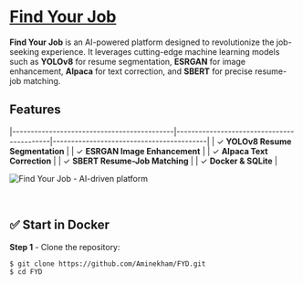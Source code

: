 # [Find Your Job](https://github.com/Aminekham/FYD.git)

**Find Your Job** is an AI-powered platform designed to revolutionize the job-seeking experience. It leverages cutting-edge machine learning models such as **YOLOv8** for resume segmentation, **ESRGAN** for image enhancement, **Alpaca** for text correction, and **SBERT** for precise resume-job matching.
<br />

## Features

|--------------------------------------------|-------------------------------------------|------------------------------------------|
| ✓ **YOLOv8 Resume Segmentation**          |
| ✓ **ESRGAN Image Enhancement**             | 
| ✓ **Alpaca Text Correction**               |
| ✓ **SBERT Resume-Job Matching**            |
| ✓ **Docker & SQLite**                      | 

![Find Your Job - AI-driven platform](https://github.com/Aminekham/FYD.git)

<br />

## ✅ Start in Docker

**Step 1** - Clone the repository:

```bash
$ git clone https://github.com/Aminekham/FYD.git
$ cd FYD
